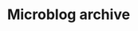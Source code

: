 ---
title: "Microblog archive"
description: "Archive of my microblog, where I publish short, tweet-like posts."
type: microblog
layout: "archive/list"
menu:
  main:
    name: "Microblog archive"
    title: "Microblog archive"
    identifier: "microblog-archive"
    url: "/microblog/archive/"
    weight: 120
---